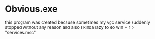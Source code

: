 # Obvious.exe
this program was created because sometimes my vgc service suddenly stopped without any reason and also I kinda lazy to do win + r > "services.msc" 
